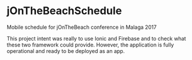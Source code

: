 # jOnTheBeachSchedule
Mobile schedule for jOnTheBeach conference in Malaga 2017

This project intent was really to use Ionic and Firebase and to check what these two framework could provide. However, the application is fully operational and ready to be deployed as an app.
